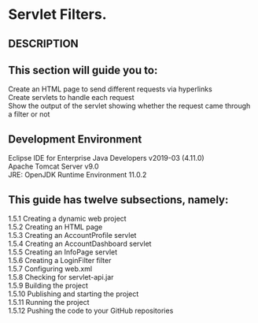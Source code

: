 # Servlet Filters.
## DESCRIPTION

## This section will guide you to:

Create an HTML page to send different requests via hyperlinks\
Create servlets to handle each request\
Show the output of the servlet showing whether the request came through a filter or not

## Development Environment

Eclipse IDE for Enterprise Java Developers v2019-03 (4.11.0)\
Apache Tomcat Server v9.0\
JRE: OpenJDK Runtime Environment 11.0.2

## This guide has twelve subsections, namely:
1.5.1 Creating a dynamic web project\
1.5.2 Creating an HTML page\
1.5.3 Creating an AccountProfile servlet\
1.5.4 Creating an AccountDashboard servlet\
1.5.5 Creating an InfoPage servlet\
1.5.6 Creating a LoginFilter filter\
1.5.7 Configuring web.xml\
1.5.8 Checking for servlet-api.jar\
1.5.9 Building the project\
1.5.10 Publishing and starting the project\
1.5.11 Running the project\
1.5.12 Pushing the code to your GitHub repositories
